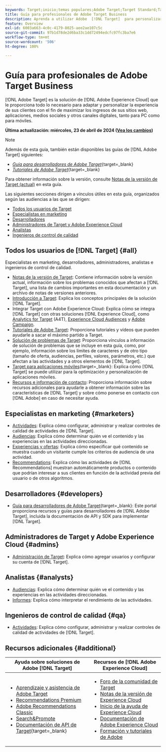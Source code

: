 ```yaml
---
keywords: Target;inicio;temas populares;Adobe Target;Target Standard;Target Premium;documentación de Target;documentación de Adobe Target
title: Guía para profesionales de Adobe Target Business
description: Aprenda a utilizar Adobe  [!DNL Target]  para personalizar la experiencia de sus clientes con el fin de maximizar los ingresos de sus sitios web y móviles, aplicaciones y otros canales digitales.
feature: Overview
exl-id: 6003a663-4c0c-4179-8025-aee2ae107c5c
source-git-commit: 97b1d78de2d6ba33c1dd72494edcfc97fc3ba7e6
workflow-type: tm+mt
source-wordcount: '506'
ht-degree: 100%

---
```


# Guía para profesionales de Adobe Target Business

[!DNL Adobe Target] es la solución de [!DNL Adobe Experience Cloud] que le proporciona todo lo necesario para adaptar y personalizar la experiencia de sus clientes con el fin de maximizar los ingresos de sus sitios web, aplicaciones, medios sociales y otros canales digitales, tanto para PC como para móviles.

**Última actualización: miércoles, 23 de abril de 2024 ([Vea los cambios](r-release-notes/doc-change.md))**

>[!NOTE]
>
>Además de esta guía, también están disponibles las guías de [!DNL Adobe Target] siguientes:
>
>- [*Guía para desarrolladores de Adobe Target*](https://experienceleague.adobe.com/docs/target-dev/developer/overview.html?lang=es){target=_blank}
>- [*Tutoriales de Adobe Target*](https://experienceleague.adobe.com/docs/target-learn/tutorials/overview.html?lang=es){target=_blank}
>
>Para obtener información sobre la versión, consulte [Notas de la versión de Target (actual)](/help/main/r-release-notes/release-notes.md) en esta guía.

Las siguientes secciones dirigen a vínculos útiles en esta guía, organizados según las audiencias a las que se dirigen:

- [Todos los usuarios de Target](#all)
- [Especialistas en marketing](#marketers)
- [Desarrolladores](#developers)
- [Administradores de Target y Adobe Experience Cloud](#admins)
- [Analistas](#analysts)
- [Ingenieros de control de calidad](#qa)

## Todos los usuarios de [!DNL Target] {#all}

Especialistas en marketing, desarrolladores, administradores, analistas e ingenieros de control de calidad.

- [Notas de la versión de Target](r-release-notes/release-notes.md): Contiene información sobre la versión actual, información sobre los problemas conocidos que afectan a [!DNL Target], una lista de cambios importantes en esta documentación y un archivo de notas de versiones anteriores.
- [Introducción a Target](c-intro/intro.md): Explica los conceptos principales de la solución [!DNL Target].
- Integrar Target con Adobe Experience Cloud: Explica cómo se integra [!DNL Target] con otras soluciones [!DNL Experience Cloud], como [Analytics for Target](/help/main/c-integrating-target-with-mac/a4t/a4t.md) (A4T), [Experience Cloud Audiences](/help/main/c-integrating-target-with-mac/mmp.md) y [Adobe Campaign](/help/main/c-integrating-target-with-mac/campaign-and-target.md).
- [Tutoriales de Adobe Target](https://experienceleague.adobe.com/docs/target-learn/tutorials/overview.html?lang=es): Proporciona tutoriales y vídeos que pueden ayudarle a sacar el máximo partido a Target.
- [Solución de problemas de Target](r-troubleshooting-target/troubleshooting-target.md): Proporciona vínculos a información de solución de problemas que se incluye en esta guía, como, por ejemplo, información sobre los límites de caracteres y de otro tipo (tamaño de oferta, audiencias, perfiles, valores, parámetros, etc.) que afectan a las actividades y a otros elementos de [!DNL Target].
- [Target para aplicaciones móviles](https://experienceleague.adobe.com/docs/target-dev/developer/mobile-apps/overview.html?lang=es){target=_blank}: Explica cómo [!DNL Target] se puede utilizar para la optimización y personalización de aplicaciones móviles.
- [Recursos e información de contacto](cmp-resources-and-contact-information.md): Proporciona información sobre recursos adicionales para ayudarle a obtener información sobre las características de [!DNL Target] y sobre cómo ponerse en contacto con [!DNL Adobe] en caso de necesitar ayuda.

## Especialistas en marketing {#marketers}

- [Actividades](c-activities/activities.md): Explica cómo configurar, administrar y realizar controles de calidad de actividades de [!DNL Target].
- [Audiencias](c-target/target.md): Explica cómo determinar quién ve el contenido y las experiencias en las actividades direccionadas.
- [Experiencias y ofertas](c-experiences/experiences.md): Explica cómo especificar qué contenido se muestra cuando un visitante cumple los criterios de audiencia de una actividad.
- [Recommendations](c-recommendations/recommendations.md): Explica cómo las actividades de [!DNL Recommendations] muestran automáticamente productos o contenido que podrían interesar a sus clientes en función de la actividad previa del usuario o de otros algoritmos.

## Desarrolladores {#developers}

- [Guía para desarrolladores de Adobe Target](https://experienceleague.adobe.com/docs/target-dev/developer/overview.html?lang=es){target=_blank}: Este portal proporciona recursos y guías para desarrolladores de [!DNL Adobe Target], incluida la documentación de API y SDK para implementar [!DNL Target].

## Administradores de Target y Adobe Experience Cloud {#admins}

- [Administración de Target](administrating-target/administrating-target.md): Explica cómo agregar usuarios y configurar su cuenta de [!DNL Target].

## Analistas {#analysts}

- [Audiencias](c-target/target.md): Explica cómo determinar quién ve el contenido y las experiencias en las actividades direccionadas.
- [Informes](c-reports/reports.md): Explica cómo interpretar el rendimiento de las actividades.

## Ingenieros de control de calidad {#qa}

- [Actividades](c-activities/activities.md): Explica cómo configurar, administrar y realizar controles de calidad de actividades de [!DNL Target].

## Recursos adicionales {#additional}

| Ayuda sobre soluciones de Adobe [!DNL Target] | Recursos de [!DNL Adobe Experience Cloud] |
|--- |--- |
| <ul><li>[Aprendizaje y asistencia de Adobe Target](https://helpx.adobe.com/es/support/target.html)</li><li>[Recommendations Premium](c-recommendations/recommendations.md)</li><li>[Adobe Recommendations Classic](/help/main/assets/adobe-recommendations-classic.pdf)</li><li>[Search&amp;Promote](https://experienceleague.adobe.com/docs/search-promote/using/sp-home.html?lang=es)</li><li>[Documentación de API de Target](https://experienceleague.adobe.com/docs/target-dev/developer/api/target-api-overview.html?lang=es){target=_blank}</li></ul> | <ul><li>[Foro de la comunidad de Target](https://experienceleaguecommunities.adobe.com/t5/adobe-target/ct-p/adobe-target-community?profile.language=es)</li><li>[Notas de la versión de Experience Cloud](https://experienceleague.adobe.com/docs/release-notes/experience-cloud/current.html?lang=es)</li><li>[Inicio de la ayuda de Experience Cloud](https://helpx.adobe.com/es/support/experience-cloud.html)</li><li>[Documentación de Adobe Experience Cloud](https://experienceleague.adobe.com/docs/experience-cloud/user-guides/home.html?lang=es)</li><li>[Formación y tutoriales de Adobe](https://helpx.adobe.com/es/learning.html?promoid=KAUDK)</li></ul> |  |

